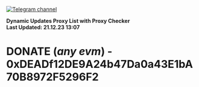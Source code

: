 [![Telegram channel](https://img.shields.io/endpoint?url=https://runkit.io/damiankrawczyk/telegram-badge/branches/master?url=https://t.me/n4z4v0d)](https://t.me/n4z4v0d) 

**Dynamic Updates Proxy List with Proxy Checker**  
**Last Updated: 21.12.23 13:07**

# DONATE (_any evm_) - 0xDEADf12DE9A24b47Da0a43E1bA70B8972F5296F2
